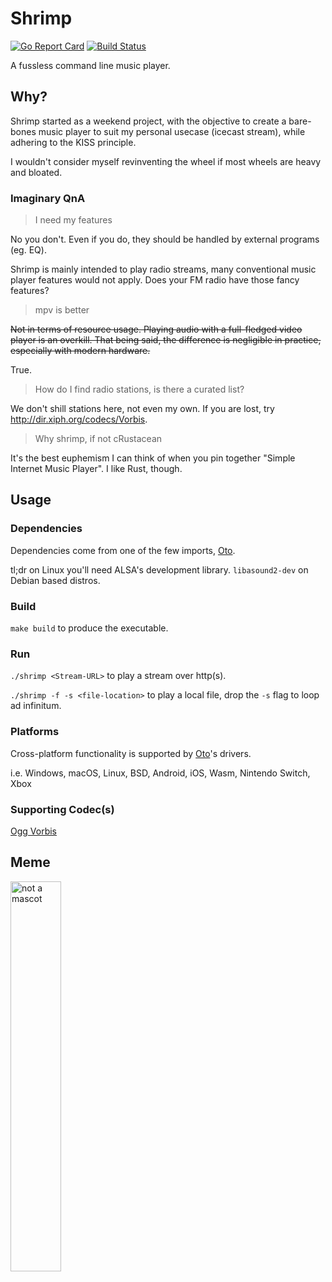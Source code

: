 # Shrimp

[![Go Report Card](https://goreportcard.com/badge/github.com/zydeng91/shrimp)](https://goreportcard.com/report/github.com/zydeng91/shrimp)
[![Build Status](https://github.com/zydeng91/shrimp/actions/workflows/go.yml/badge.svg?branch=master)](https://github.com/zydeng91/shrimp/actions/workflows/go.yml?query=branch%3Amaster)

A fussless command line music player.

## Why?

Shrimp started as a weekend project, with the objective to create a bare-bones music player to suit my personal usecase (icecast stream), while adhering to the KISS principle.

I wouldn't consider myself revinventing the wheel if most wheels are heavy and bloated.

### Imaginary QnA

> I need my features

No you don't. Even if you do, they should be handled by external programs (eg. EQ).

Shrimp is mainly intended to play radio streams, many conventional music player features would not apply. Does your FM radio have those fancy features?

> mpv is better

~~Not in terms of resource usage. Playing audio with a full-fledged video player is an overkill. That being said, the difference is negligible in practice, especially with modern hardware.~~

True.

> How do I find radio stations, is there a curated list?

We don't shill stations here, not even my own. If you are lost, try http://dir.xiph.org/codecs/Vorbis.

> Why shrimp, if not cRustacean

It's the best euphemism I can think of when you pin together "Simple Internet Music Player". I like Rust, though.

## Usage

### Dependencies

Dependencies come from one of the few imports, [Oto](https://github.com/ebitengine/oto#prerequisite).

tl;dr on Linux you'll need ALSA's development library. `libasound2-dev` on Debian based distros.

### Build

`make build` to produce the executable.

### Run

`./shrimp <Stream-URL>` to play a stream over http(s).

`./shrimp -f -s <file-location>` to play a local file, drop the `-s` flag to loop ad infinitum.

### Platforms

Cross-platform functionality is supported by [Oto](https://github.com/ebitengine/oto#platforms)'s drivers.

i.e. Windows, macOS, Linux, BSD, Android, iOS, Wasm, Nintendo Switch, Xbox

### Supporting Codec(s)
[Ogg Vorbis](https://github.com/jfreymuth/oggvorbis)

## Meme
<img alt="not a mascot" src="https://zydeng.com/assets/img/shrimp.png" width=40%>
